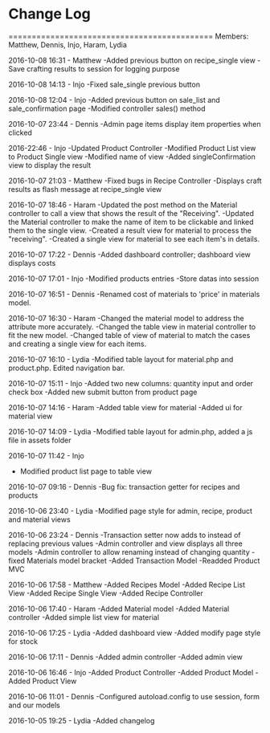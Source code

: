 # Change Log 

============================================
Members: Matthew, Dennis, Injo, Haram, Lydia


2016-10-08 16:31 - Matthew
-Added previous button on recipe_single view
-Save crafting results to session for logging purpose

2016-10-08 14:13 - Injo
-Fixed sale_single previous button

2016-10-08 12:04 - Injo
-Added previous button on sale_list and sale_confirmation page
-Modified controller sales() method

2016-10-07 23:44 - Dennis
-Admin page items display item properties when clicked

2016-22:46 - Injo
-Updated Product Controller
-Modified Product List view to Product Single view
-Modified name of view
-Added singleConfirmation view to display the result

2016-10-07 21:03 - Matthew
-Fixed bugs in Recipe Controller
-Displays craft results as flash message at recipe_single view

2016-10-07 18:46 - Haram
-Updated the post method on the Material controller to call a view that shows the result of the "Receiving".
-Updated the Material controller to make the name of item to be clickable and linked them to the single view.
-Created a result view for material to process the "receiving".
-Created a single view for material to see each item's in details.

2016-10-07 17:22 - Dennis
-Added dashboard controller; dashboard view displays costs

2016-10-07 17:01 - Injo
-Modified products entries
-Store datas into session

2016-10-07 16:51 - Dennis
-Renamed cost of materials to 'price' in materials model.

2016-10-07 16:30 - Haram
-Changed the material model to address the attribute more accurately.
-Changed the table view in material controller to fit the new model.
-Changed table of view of material to match the cases and creating a single view for each items.

2016-10-07 16:10 - Lydia
-Modified table layout for material.php and product.php. Edited navigation bar.

2016-10-07 15:11 - Injo
-Added two new columns: quantity input and order check box
-Added new submit button from product page


2016-10-07 14:16 - Haram
-Added table view for material
-Added ui for material view

2016-10-07 14:09 - Lydia
-Modified table layout for admin.php, added a js file in assets folder

2016-10-07 11:42 - Injo
- Modified product list page to table view

2016-10-07 09:16 - Dennis
-Bug fix: transaction getter for recipes and products

2016-10-06 23:40 - Lydia
-Modified page style for admin, recipe, product and material views

2016-10-06 23:24 - Dennis
-Transaction setter now adds to instead of replacing previous values
-Admin controller and view displays all three models
-Admin controller to allow renaming instead of changing quantity
-fixed Materials model bracket
-Added Transaction Model
-Readded Product MVC

2016-10-06 17:58 - Matthew
-Added Recipes Model
-Added Recipe List View
-Added Recipe Single View
-Added Recipe Controller

2016-10-06 17:40 - Haram
-Added Material model
-Added Material controller
-Added simple list view for material

2016-10-06 17:25 - Lydia
-Added dashboard view
-Added modify page style for stock 

2016-10-06 17:11 - Dennis
-Added admin controller 
-Added admin view 

2016-10-06 16:46 - Injo
-Added Product Controller
-Added Product Model 
-Added Product View 

2016-10-06 11:01 - Dennis
-Configured autoload.config to use session, form and our models

2016-10-05 19:25 - Lydia
-Added changelog


